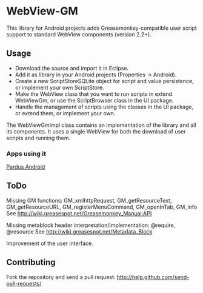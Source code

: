 WebView-GM
==========

This library for Android projects adds Greasemonkey-compatible user
script support to standard WebView components (version 2.2+).

Usage
-----

* Download the source and import it in Eclipse.
* Add it as library in your Android projects (Properties -> Android).
* Create a new ScriptStoreSQLite object for script and value
  persistence, or implement your own ScriptStore.
* Make the WebView class that you want to run scripts in extend
  WebViewGm, or use the ScriptBrowser class in the UI package.
* Handle the management of scripts using the classes in the UI package,
  or extend them, or implement your own.

The WebViewGmImpl class contains an implementation of the library and
all its components. It uses a single WebView for both the download of
user scripts and running them.

### Apps using it
[Pardus Android](https://play.google.com/store/apps/details?id=at.pardus.android.browser)

ToDo
----

Missing GM functions:
GM_xmlhttpRequest, GM_getResourceText, GM_getResourceURL,
GM_registerMenuCommand, GM_openInTab, GM_info
See http://wiki.greasespot.net/Greasemonkey_Manual:API

Missing metablock header interpretation/implementation:
@require, @resource
See http://wiki.greasespot.net/Metadata_Block

Improvement of the user interface.

Contributing
------------

Fork the repository and send a pull request:
http://help.github.com/send-pull-requests/